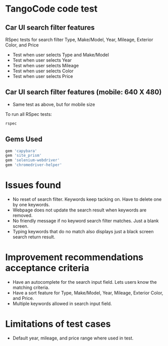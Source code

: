 # TangoCode code test

## Car UI search filter features

RSpec tests for search filter Type, Make/Model, Year, Mileage, Exterior Color, and Price

* Test when user selects Type and Make/Model
* Test when user selects Year
* Test when user selects Mileage
* Test when user selects Color
* Test when user selects Price


## Car UI search filter features (mobile: 640 X 480)

* Same test as above, but for mobile size

To run all RSpec tests:

```bash
rspec
```


## Gems Used

```ruby
gem 'capybara'
gem 'site_prism'
gem 'selenium-webdriver'
gem 'chromedriver-helper'
```


# Issues found

* No reset of search filter. Keywords keep tacking on. Have to delete one by one keywords.
* Webpage does not update the search result when keywords are removed.
* No friendly message if no keyword search filter matches. Just a blank screen.
* Typing keywords that do no match also displays just a black screen search return result.

# Improvement recommendations acceptance criteria

* Have an autocomplete for the search input field. Lets users know the matching criteria.
* Have a sort feature for Type, Make/Model, Year, Mileage, Exterior Color, and Price.
* Multiple keywords allowed in search input field.

# Limitations of test cases

* Default year, mileage, and price range where used in test.
